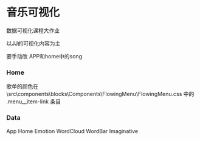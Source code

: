 # 音乐可视化

数据可视化课程大作业

以JJ的可视化内容为主



要手动改
APP和home中的song


### Home

歌单的颜色在\src\components\blocks\Components\FlowingMenu\FlowingMenu.css
中的 .menu__item-link 条目

### Data

App
Home
Emotion
WordCloud
WordBar
Imaginative
